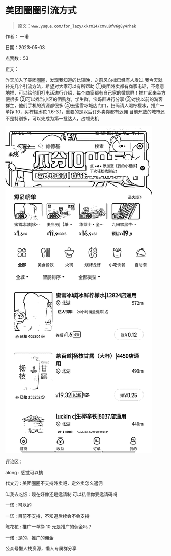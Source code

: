 # 美团圈圈引流方式

> 原文：[`www.yuque.com/for_lazy/xkrm14/cmvu8fv6g8y4rhak`](https://www.yuque.com/for_lazy/xkrm14/cmvu8fv6g8y4rhak)



作者： 一诺



日期：2023-05-03



点赞数：53



正文：



昨天加入了美团圈圈，发现我知道的比较晚，之前风向标已经有人发过 我今天就补充几个引流方法，希望对大家可以有所帮助 ①美团外卖都有商家电话，不愿意地推，可以给他们打电话进行介绍，每个商家都有自己家的微信群！推广起来会方便很多 ②可以找当小区的团购群，学生群，宝妈群进行分享 ③对接以前的淘客群主，他们手机的资源都很多 ④去蜜雪冰城店门口，扫码请人喝柠檬水，推广一单挣 10，买柠檬水花 1.6-3.1，重要的是以后订外卖你都有返佣 目前开放的城市还不是特别多，可以先成为第一批达人，占领先机



![](img/a7e65aee7a732b67107ec2eaa345fd31.png)  

评论区：



along : 感觉可以搞



代文刀 : 美团圈圈不支持外卖吧，定外卖怎么返佣



叫我去吃饭 : 现在好像还是邀请制 可以私信你要邀请码吗



一诺 : 可以的



一诺 : 目前不支持，不知道后续会不会支持



陈花花 : 推广一单挣 10 元是推广的佣金吗？



一诺 : 是的，推广的佣金



公众号懒人找资源，懒人专属群分享

